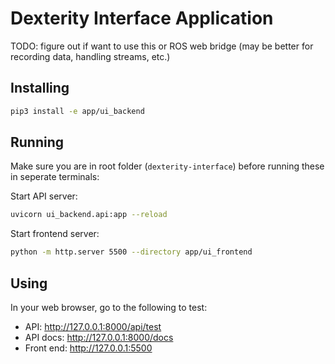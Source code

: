 # Dexterity Interface Application

TODO: figure out if want to use this or ROS web bridge (may be better for recording data, handling streams, etc.)

## Installing

```bash
pip3 install -e app/ui_backend
```
## Running
Make sure you are in root folder (`dexterity-interface`) before running these in seperate terminals:

Start API server:
```bash
uvicorn ui_backend.api:app --reload
```

Start frontend server:
```bash
python -m http.server 5500 --directory app/ui_frontend
```

## Using
In your web browser, go to the following to test:
* API: http://127.0.0.1:8000/api/test
* API docs: http://127.0.0.1:8000/docs
* Front end: http://127.0.0.1:5500

